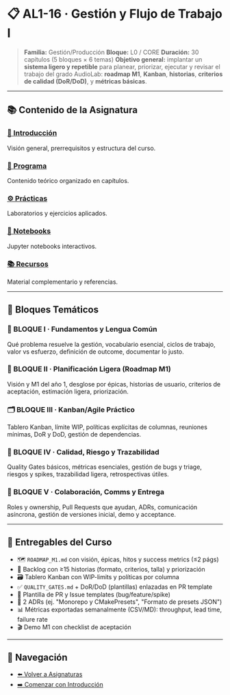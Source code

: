 # 📋 AL1-16 · Gestión y Flujo de Trabajo I

> **Familia:** Gestión/Producción
> **Bloque:** L0 / CORE
> **Duración:** 30 capítulos (5 bloques × 6 temas)
> **Objetivo general:** implantar un **sistema ligero y repetible** para planear, priorizar, ejecutar y revisar el trabajo del grado AudioLab: **roadmap M1**, **Kanban**, **historias**, **criterios de calidad (DoR/DoD)**, y **métricas básicas**.

---

## 📚 Contenido de la Asignatura

### [📖 Introducción](introduccion.md)
Visión general, prerrequisitos y estructura del curso.

### [📝 Programa](programa/)
Contenido teórico organizado en capítulos.

### [⚙️ Prácticas](practicas/)
Laboratorios y ejercicios aplicados.

### [📓 Notebooks](notebooks/)
Jupyter notebooks interactivos.

### [📚 Recursos](recursos/)
Material complementario y referencias.

---

## 🎯 Bloques Temáticos

### 🧭 BLOQUE I · Fundamentos y Lengua Común
Qué problema resuelve la gestión, vocabulario esencial, ciclos de trabajo, valor vs esfuerzo, definición de outcome, documentar lo justo.

### 🧱 BLOQUE II · Planificación Ligera (Roadmap M1)
Visión y M1 del año 1, desglose por épicas, historias de usuario, criterios de aceptación, estimación ligera, priorización.

### 🗂️ BLOQUE III · Kanban/Agile Práctico
Tablero Kanban, límite WIP, políticas explícitas de columnas, reuniones mínimas, DoR y DoD, gestión de dependencias.

### 🧪 BLOQUE IV · Calidad, Riesgo y Trazabilidad
Quality Gates básicos, métricas esenciales, gestión de bugs y triage, riesgos y spikes, trazabilidad ligera, retrospectivas útiles.

### 🤝 BLOQUE V · Colaboración, Comms y Entrega
Roles y ownership, Pull Requests que ayudan, ADRs, comunicación asíncrona, gestión de versiones inicial, demo y acceptance.

---

## 🧾 Entregables del Curso

- 🗺️ `ROADMAP_M1.md` con visión, épicas, hitos y success metrics (≤2 págs)
- 🧩 Backlog con ≥15 historias (formato, criterios, talla) y priorización
- 🗃️ Tablero Kanban con WIP-limits y políticas por columna
- ✅ `QUALITY_GATES.md` + DoR/DoD (plantillas) enlazadas en PR template
- 🧪 Plantilla de PR y Issue templates (bug/feature/spike)
- 🧱 2 ADRs (ej. "Monorepo y CMakePresets", "Formato de presets JSON")
- 📊 Métricas exportadas semanalmente (CSV/MD): throughput, lead time, failure rate
- 🎬 Demo M1 con checklist de aceptación

---

## 🔗 Navegación

- [⬅️ Volver a Asignaturas](../)
- [➡️ Comenzar con Introducción](introduccion.md)
